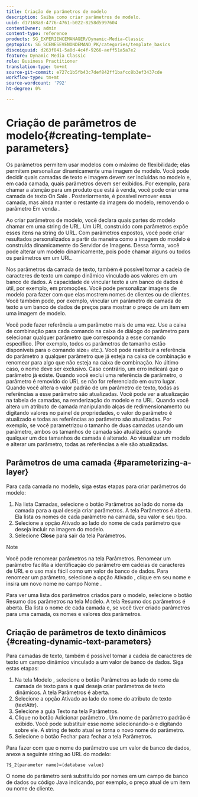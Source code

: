 ```yaml
---
title: Criação de parâmetros de modelo
description: Saiba como criar parâmetros de modelo.
uuid: d17168a8-4776-4761-b022-8258d5997604
contentOwner: admin
content-type: reference
products: SG_EXPERIENCEMANAGER/Dynamic-Media-Classic
geptopics: SG_SCENESEVENONDEMAND_PK/categories/template_basics
discoiquuid: d263f041-5a0d-4c4f-9266-aeff51a5a7e2
feature: Dynamic Media Classic
role: Business Practitioner
translation-type: tm+mt
source-git-commit: e727c1b5fb43c7def842ff1bafcc8b3ef3437cde
workflow-type: tm+mt
source-wordcount: '792'
ht-degree: 0%

---
```



# Criação de parâmetros de modelo{#creating-template-parameters}

Os parâmetros permitem usar modelos com o máximo de flexibilidade; elas permitem personalizar dinamicamente uma imagem de modelo. Você pode decidir quais camadas de texto e imagem devem ser incluídas no modelo e, em cada camada, quais parâmetros devem ser exibidos. Por exemplo, para chamar a atenção para um produto que está à venda, você pode criar uma camada de texto On Sale . Posteriormente, é possível remover essa camada, mas ainda manter o restante da imagem do modelo, removendo o parâmetro Em venda .

Ao criar parâmetros de modelo, você declara quais partes do modelo chamar em uma string de URL. Um URL construído com parâmetros expõe esses itens na string do URL. Com parâmetros expostos, você pode criar resultados personalizados a partir da maneira como a imagem do modelo é construída dinamicamente do Servidor de Imagens. Dessa forma, você pode alterar um modelo dinamicamente, pois pode chamar alguns ou todos os parâmetros em um URL.

Nos parâmetros da camada de texto, também é possível tornar a cadeia de caracteres de texto um campo dinâmico vinculado aos valores em um banco de dados. A capacidade de vincular texto a um banco de dados é útil, por exemplo, em promoções. Você pode personalizar imagens de modelo para fazer com que elas mostrem nomes de clientes ou de clientes. Você também pode, por exemplo, vincular um parâmetro de camada de texto a um banco de dados de preços para mostrar o preço de um item em uma imagem de modelo.

Você pode fazer referência a um parâmetro mais de uma vez. Use a caixa de combinação para cada comando na caixa de diálogo do parâmetro para selecionar qualquer parâmetro que corresponda a esse comando específico. (Por exemplo, todos os parâmetros de tamanho estão disponíveis para o comando size= etc.). Você pode reatribuir a referência do parâmetro a qualquer parâmetro que já esteja na caixa de combinação e renomear para algo que não esteja na caixa de combinação. No último caso, o nome deve ser exclusivo. Caso contrário, um erro indicará que o parâmetro já existe. Quando você exclui uma referência de parâmetro, o parâmetro é removido do URL se não for referenciado em outro lugar. Quando você altera o valor padrão de um parâmetro de texto, todas as referências a esse parâmetro são atualizadas. Você pode ver a atualização na tabela de camadas, na renderização do modelo e na URL. Quando você altera um atributo de camada manipulando alças de redimensionamento ou digitando valores no painel de propriedades, o valor do parâmetro é atualizado e todas as referências ao parâmetro são atualizadas. Por exemplo, se você parametrizou o tamanho de duas camadas usando um parâmetro, ambos os tamanhos de camada são atualizados quando qualquer um dos tamanhos de camada é alterado. Ao visualizar um modelo e alterar um parâmetro, todas as referências a ele são atualizadas.

## Parâmetros de uma camada {#parameterizing-a-layer}

Para cada camada no modelo, siga estas etapas para criar parâmetros do modelo:

1. Na lista Camadas, selecione o botão Parâmetros ao lado do nome da camada para a qual deseja criar parâmetros. A tela Parâmetros é aberta. Ela lista os nomes de cada parâmetro na camada, seu valor e seu tipo.
1. Selecione a opção Ativado ao lado do nome de cada parâmetro que deseja incluir na imagem do modelo.
1. Selecione **Close** para sair da tela Parâmetros.

>[!NOTE]
>
>Você pode renomear parâmetros na tela Parâmetros. Renomear um parâmetro facilita a identificação do parâmetro em cadeias de caracteres de URL e o uso mais fácil como um valor de banco de dados. Para renomear um parâmetro, selecione a opção Ativado , clique em seu nome e insira um novo nome no campo Nome .

Para ver uma lista dos parâmetros criados para o modelo, selecione o botão Resumo dos parâmetros na tela Modelo. A tela Resumo dos parâmetros é aberta. Ela lista o nome de cada camada e, se você tiver criado parâmetros para uma camada, os nomes e valores dos parâmetros.

## Criação de parâmetros de texto dinâmicos {#creating-dynamic-text-parameters}

Para camadas de texto, também é possível tornar a cadeia de caracteres de texto um campo dinâmico vinculado a um valor de banco de dados. Siga estas etapas:

1. Na tela Modelo , selecione o botão Parâmetros ao lado do nome da camada de texto para a qual deseja criar parâmetros de texto dinâmicos. A tela Parâmetros é aberta.
1. Selecione a opção Ativado ao lado do nome do atributo de texto (textAttr).
1. Selecione a guia Texto na tela Parâmetros.
1. Clique no botão Adicionar parâmetro . Um nome de parâmetro padrão é exibido. Você pode substituir esse nome selecionando-o e digitando sobre ele. A string de texto atual se torna o novo nome do parâmetro.
1. Selecione o botão Fechar para fechar a tela Parâmetros.

Para fazer com que o nome do parâmetro use um valor de banco de dados, anexe a seguinte string ao URL do modelo:

```as3
?$_2(parameter name)=(database value)
```

O nome do parâmetro será substituído por nomes em um campo de banco de dados ou código Java indicando, por exemplo, o preço atual de um item ou nome de cliente.
